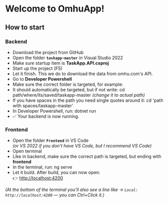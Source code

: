 # Welcome to OmhuApp!

## How to start

### Backend
- Download the project from GitHub  
- Open the folder **`taskapp-master`** in Visual Studio 2022  
- Make sure startup item is **TaskApp.API.csproj**  
- Start up the project (F5)  
- Let it finish. This we do to download the data from omhu.com's API.  
- Go to **Developer Powershell**  
- Make sure the correct folder is targeted, for example:  
- It should automatically be targeted, but if not write:  cd path/where/its/saved/taskapp-master
*(change it to actual path)*  
- If you have spaces in the path you need single quotes around it:  cd 'path with spaces/taskapp-master'
- In Developer Powershell, run:  dotnet run
- ✅ Your backend is now running.

### Frontend
- Open the folder **`Frontend`** in VS Code  
*(or VS 2022 if you don’t have VS Code, but I recommend VS Code)*  
- Open terminal  
- Like in backend, make sure the correct path is targeted, but ending with **frontend**  
- In the terminal, run:  ng serve
- Let it build. After build, you can now open:  
👉 [http://localhost:4200](http://localhost:4200)  

*(At the bottom of the terminal you’ll also see a line like → `Local: http://localhost:4200` — you can Ctrl+Click it.)*
